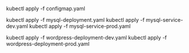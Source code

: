 kubectl apply -f configmap.yaml

kubectl apply -f mysql-deployment.yaml
kubectl apply -f mysql-service-dev.yaml
kubectl apply -f mysql-service-prod.yaml

kubectl apply -f wordpress-deployment-dev.yaml
kubectl apply -f wordpress-deployment-prod.yaml